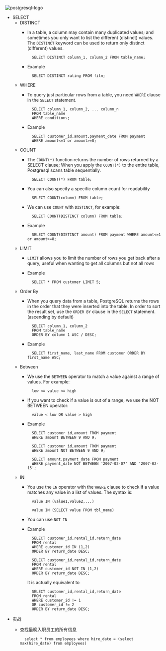 ![postgresql-logo](https://www.postgresql.org/media/img/about/press/slonik_with_black_text_and_tagline.gif)

* SELECT
	* DISTINCT
		* In a table, a column may contain many duplicated values; and sometimes you only want to list the different (distinct) values. The `DISTINCT` keyword can be used to return only distinct (different) values.
		
				SELECT DISTINCT column_1, column_2 FROM table_name;
		* Example
		
				SELECT DISTINCT rating FROM film;
	* WHERE
		* To query just particular rows from a table, you need `WHERE` clause in the `SELECT` statement.
		
				SELECT column_1, column_2, ... column_n
				FROM table_name
				WHERE conditions;
		* Example
		
				SELECT customer_id,amount,payment_date FROM payment
				WHERE amount<=1 or amount>=8;

	* COUNT
		* The `COUNT(*)` function returns the number of rows returned by a SELECT clause; When you apply the `COUNT(*)` to the entire table, Postgresql scans table sequentially.
		
				SELECT COUNT(*) FROM table;
		* You can also specify a specific column count for readability
		
				SELECT COUNT(column) FROM table;
		* We can use `COUNT` with `DISTINCT`, for example:
		
				SELECT COUNT(DISTINCT column) FROM table;
		* Example
		
				SELECT COUNT(DISTINCT amount) FROM payment WHERE amount<=1 or amount>=8;

	* LIMIT
		* `LIMIT` allows you to limit the number of rows you get back after a query, useful when wanting to get all columns but not all rows
		* Example
		
				SELECT * FROM customer LIMIT 5;

	* Order By
		* When you query data from a table, PostgreSQL returns the rows in the order that they were inserted into the table. In order to sort the result set, use the `ORDER BY` clause in the `SELECT` statement. (ascending by default)
		
				SELECT column_1, column_2
				FROM table_name
				ORDER BY column 1 ASC / DESC;
		* Example
		
				SELECT first_name, last_name FROM customer ORDER BY first_name ASC;

	* Between
		* We use the `BETWEEN` operator to match a value against a range of values. For example:
		
				low <= value <= high
		* If you want to check if a value is out of a range, we use the NOT BETWEEN operator:
		
				value < low OR value > high
		* Example
		
				SELECT customer_id,amount FROM payment
				WHERE amount BETWEEN 9 AND 9;
		
				SELECT customer_id,amount FROM payment
				WHERE amount NOT BETWEEN 9 AND 9;
				
				SELECT amount,payment_date FROM payment
				WHERE payment_date NOT BETWEEN '2007-02-07' AND '2007-02-15';

	* IN
		* You use the `IN` operator with the `WHERE` clause to check if a value matches any value in a list of values. The syntax is:
		
				value IN (value1,value2,...)
		
				value IN (SELECT value FROM tbl_name)
		* You can use `NOT IN`
		
		* Example
		
				SELECT customer_id,rental_id,return_date
				FROM rental
				WHERE customer_id IN (1,2)
				ORDER BY return_date DESC;
		
				SELECT customer_id,rental_id,return_date
				FROM rental
				WHERE customer_id NOT IN (1,2)
				ORDER BY return_date DESC;
		
			It is actually equivalent to
		
				SELECT customer_id,rental_id,return_date
				FROM rental
				WHERE customer_id != 1
				OR customer_id != 2
				ORDER BY return_date DESC;

* 实战
	* 查找最晚入职员工的所有信息

			select * from employees where hire_date = (select max(hire_date) from employees)
